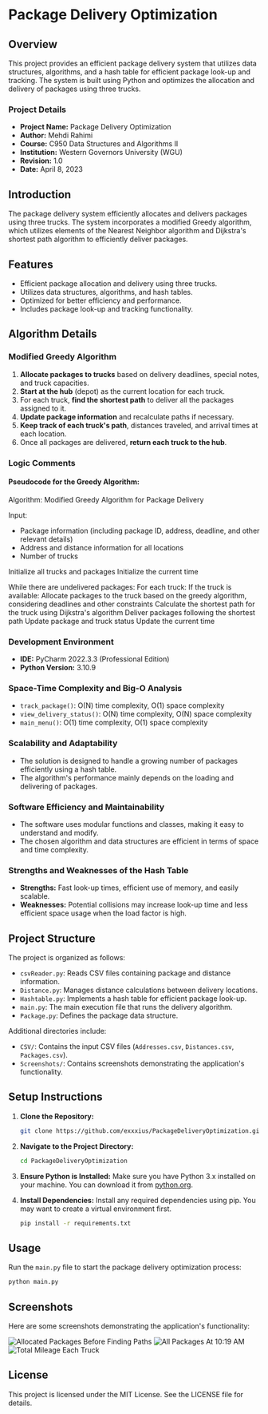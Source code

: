 # Package Delivery Optimization

## Overview
This project provides an efficient package delivery system that utilizes data structures, algorithms, and a hash table for efficient package look-up and tracking. The system is built using Python and optimizes the allocation and delivery of packages using three trucks.

### Project Details
- **Project Name:** Package Delivery Optimization
- **Author:** Mehdi Rahimi
- **Course:** C950 Data Structures and Algorithms II
- **Institution:** Western Governors University (WGU)
- **Revision:** 1.0
- **Date:** April 8, 2023

## Introduction
The package delivery system efficiently allocates and delivers packages using three trucks. The system incorporates a modified Greedy algorithm, which utilizes elements of the Nearest Neighbor algorithm and Dijkstra's shortest path algorithm to efficiently deliver packages.

## Features
- Efficient package allocation and delivery using three trucks.
- Utilizes data structures, algorithms, and hash tables.
- Optimized for better efficiency and performance.
- Includes package look-up and tracking functionality.

## Algorithm Details
### Modified Greedy Algorithm
1. **Allocate packages to trucks** based on delivery deadlines, special notes, and truck capacities.
2. **Start at the hub** (depot) as the current location for each truck.
3. For each truck, **find the shortest path** to deliver all the packages assigned to it.
4. **Update package information** and recalculate paths if necessary.
5. **Keep track of each truck's path**, distances traveled, and arrival times at each location.
6. Once all packages are delivered, **return each truck to the hub**.

### Logic Comments
#### Pseudocode for the Greedy Algorithm:
Algorithm: Modified Greedy Algorithm for Package Delivery

Input: 
- Package information (including package ID, address, deadline, and other relevant details)
- Address and distance information for all locations
- Number of trucks

Initialize all trucks and packages
Initialize the current time

While there are undelivered packages:
    For each truck:
        If the truck is available:
            Allocate packages to the truck based on the greedy algorithm, considering deadlines and other constraints
            Calculate the shortest path for the truck using Dijkstra's algorithm
            Deliver packages following the shortest path
            Update package and truck status
    Update the current time

### Development Environment
- **IDE:** PyCharm 2022.3.3 (Professional Edition)
- **Python Version:** 3.10.9

### Space-Time Complexity and Big-O Analysis
- `track_package()`: O(N) time complexity, O(1) space complexity
- `view_delivery_status()`: O(N) time complexity, O(N) space complexity
- `main_menu()`: O(1) time complexity, O(1) space complexity

### Scalability and Adaptability
- The solution is designed to handle a growing number of packages efficiently using a hash table.
- The algorithm's performance mainly depends on the loading and delivering of packages.

### Software Efficiency and Maintainability
- The software uses modular functions and classes, making it easy to understand and modify.
- The chosen algorithm and data structures are efficient in terms of space and time complexity.

### Strengths and Weaknesses of the Hash Table
- **Strengths:** Fast look-up times, efficient use of memory, and easily scalable.
- **Weaknesses:** Potential collisions may increase look-up time and less efficient space usage when the load factor is high.

## Project Structure
The project is organized as follows:

- `csvReader.py`: Reads CSV files containing package and distance information.
- `Distance.py`: Manages distance calculations between delivery locations.
- `Hashtable.py`: Implements a hash table for efficient package look-up.
- `main.py`: The main execution file that runs the delivery algorithm.
- `Package.py`: Defines the package data structure.

Additional directories include:
- `CSV/`: Contains the input CSV files (`Addresses.csv`, `Distances.csv`, `Packages.csv`).
- `Screenshots/`: Contains screenshots demonstrating the application's functionality.

## Setup Instructions
1. **Clone the Repository:**
   ```sh
   git clone https://github.com/exxxius/PackageDeliveryOptimization.git
   ```
2. **Navigate to the Project Directory:**
   ```sh
   cd PackageDeliveryOptimization
   ```
3. **Ensure Python is Installed:**
   Make sure you have Python 3.x installed on your machine. You can download it from [python.org](https://www.python.org/).

4. **Install Dependencies:**
   Install any required dependencies using pip. You may want to create a virtual environment first.
   ```sh
   pip install -r requirements.txt
   ```

## Usage
Run the `main.py` file to start the package delivery optimization process:
```sh
python main.py
```

## Screenshots
Here are some screenshots demonstrating the application's functionality:

![Allocated Packages Before Finding Paths](Screenshots/Allocated-Packages-Before-Finding-Paths.jpg)
![All Packages At 10:19 AM](Screenshots/All-Packages-At-10-19AM.jpg)
![Total Mileage Each Truck](Screenshots/Total-Mileage-EachTruck.jpg)

## License
This project is licensed under the MIT License. See the LICENSE file for details.
